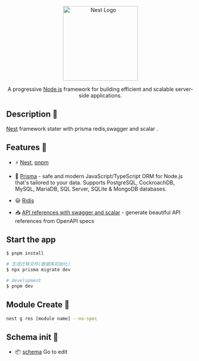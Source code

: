 <p align="center">
  <a href="http://nestjs.com/" target="blank"><img src="https://nestjs.com/img/logo-small.svg" width="200" alt="Nest Logo" /></a>
</p>

  <p align="center">A progressive <a href="http://nodejs.org" target="_blank">Node.js</a> framework for building efficient and scalable server-side applications.</p>
    <p align="center">

## Description 🌈

[Nest](https://github.com/nestjs/nest) framework stater with prisma redis,swagger and scalar .

## Features 🦄

- ⚡️ [Nest](https://github.com/nestjs/nest), [pnpm](https://pnpm.io/)



- 🎨 [Prisma](https://www.prisma.io) - safe and modern JavaScript/TypeScript ORM for Node.js that's tailored to your data. Supports PostgreSQL, CockroachDB, MySQL, MariaDB, SQL Server, SQLite & MongoDB databases.

- 😃 [Ridis](https://github.com/redis/node-redis)

- 📥 [API references with swagger and scalar](https://github.com/scalar/scalar) - generate beautiful API references from OpenAPI specs

<!-- - 🚀  自动版本更新并生成 `CHANGELOG` -->
<!-- - 🚀   [Changelogen](https://github.com/unjs/changelogen) - auto version update and generate `CHANGELOG` -->

## Start the app

```bash
$ pnpm install

# 生成迁移文件(数据库初始化)
$ npx prisma migrate dev

# development
$ pnpm dev

```

## Module Create 🫧

```bash
nest g res [module name] --no-spec
```

## Schema init 🫧

- 📦 [schema](./prisma/schema.prisma) Go to edit